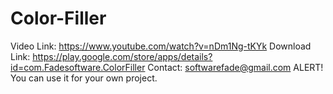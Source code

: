 # Color-Filler
Video Link: https://www.youtube.com/watch?v=nDm1Ng-tKYk
Download Link: https://play.google.com/store/apps/details?id=com.Fadesoftware.ColorFiller
Contact: softwarefade@gmail.com
ALERT! You can use it for your own project.
